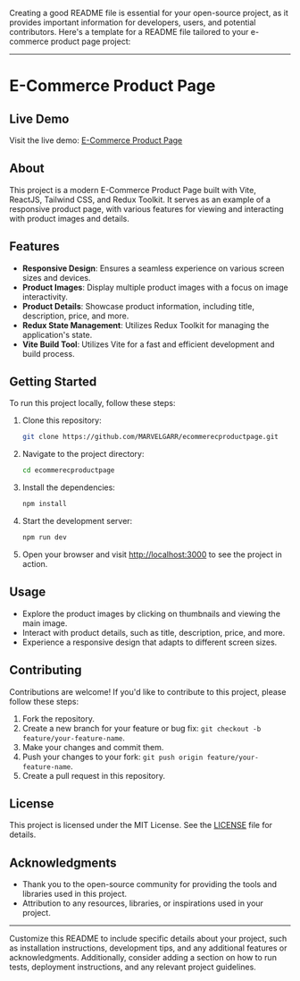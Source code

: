 Creating a good README file is essential for your open-source project, as it provides important information for developers, users, and potential contributors. Here's a template for a README file tailored to your e-commerce product page project:

---

# E-Commerce Product Page

## Live Demo

Visit the live demo: [E-Commerce Product Page](https://gorgeous-sawine-554c33.netlify.app/)

## About

This project is a modern E-Commerce Product Page built with Vite, ReactJS, Tailwind CSS, and Redux Toolkit. It serves as an example of a responsive product page, with various features for viewing and interacting with product images and details.

## Features

- **Responsive Design**: Ensures a seamless experience on various screen sizes and devices.
- **Product Images**: Display multiple product images with a focus on image interactivity.
- **Product Details**: Showcase product information, including title, description, price, and more.
- **Redux State Management**: Utilizes Redux Toolkit for managing the application's state.
- **Vite Build Tool**: Utilizes Vite for a fast and efficient development and build process.

## Getting Started

To run this project locally, follow these steps:

1. Clone this repository:

   ```bash
   git clone https://github.com/MARVELGARR/ecommerecproductpage.git
   ```

2. Navigate to the project directory:

   ```bash
   cd ecommerecproductpage
   ```

3. Install the dependencies:

   ```bash
   npm install
   ```

4. Start the development server:

   ```bash
   npm run dev
   ```

5. Open your browser and visit [http://localhost:3000](http://localhost:3000) to see the project in action.

## Usage

- Explore the product images by clicking on thumbnails and viewing the main image.
- Interact with product details, such as title, description, price, and more.
- Experience a responsive design that adapts to different screen sizes.

## Contributing

Contributions are welcome! If you'd like to contribute to this project, please follow these steps:

1. Fork the repository.
2. Create a new branch for your feature or bug fix: `git checkout -b feature/your-feature-name`.
3. Make your changes and commit them.
4. Push your changes to your fork: `git push origin feature/your-feature-name`.
5. Create a pull request in this repository.

## License

This project is licensed under the MIT License. See the [LICENSE](LICENSE) file for details.

## Acknowledgments

- Thank you to the open-source community for providing the tools and libraries used in this project.
- Attribution to any resources, libraries, or inspirations used in your project.

---

Customize this README to include specific details about your project, such as installation instructions, development tips, and any additional features or acknowledgments. Additionally, consider adding a section on how to run tests, deployment instructions, and any relevant project guidelines.
